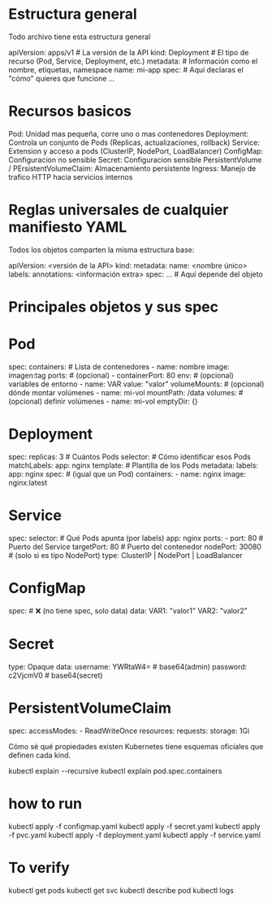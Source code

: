 # Estructura general

Todo archivo tiene esta estructura general

apiVersion: apps/v1   # La versión de la API
kind: Deployment      # El tipo de recurso (Pod, Service, Deployment, etc.)
metadata:             # Información como el nombre, etiquetas, namespace
  name: mi-app
spec:                 # Aquí declaras el "cómo" quieres que funcione
  ...


# Recursos basicos

Pod: Unidad mas pequeña, corre uno o mas contenedores
Deployment: Controla un conjunto de Pods (Replicas, actualizaciones, rollback)
Service: Extension y acceso a pods (ClusterIP, NodePort, LoadBalancer)
ConfigMap: Configuracion no sensible
Secret: Configuracion sensible
PersistentVolume / PErsistentVolumeClaim: Almacenamiento persistente
Ingress: Manejo de trafico HTTP hacia servicios internos


# Reglas universales de cualquier manifiesto YAML

Todos los objetos comparten la misma estructura base:

apiVersion: <versión de la API>
kind: <tipo de objeto>
metadata:
  name: <nombre único>
  labels: <pares clave-valor para identificar>
  annotations: <información extra>
spec:
  ... # Aquí depende del objeto

# Principales objetos y sus spec

# Pod

spec:
  containers:                # Lista de contenedores
    - name: nombre
      image: imagen:tag
      ports:                 # (opcional)
        - containerPort: 80
      env:                   # (opcional) variables de entorno
        - name: VAR
          value: "valor"
      volumeMounts:          # (opcional) dónde montar volúmenes
        - name: mi-vol
          mountPath: /data
  volumes:                   # (opcional) definir volúmenes
    - name: mi-vol
      emptyDir: {}

# Deployment

spec:
  replicas: 3                      # Cuántos Pods
  selector:                        # Cómo identificar esos Pods
    matchLabels:
      app: nginx
  template:                        # Plantilla de los Pods
    metadata:
      labels:
        app: nginx
    spec:                          # (igual que un Pod)
      containers:
        - name: nginx
          image: nginx:latest

# Service

spec:
  selector:                # Qué Pods apunta (por labels)
    app: nginx
  ports:
    - port: 80             # Puerto del Service
      targetPort: 80       # Puerto del contenedor
      nodePort: 30080      # (solo si es tipo NodePort)
  type: ClusterIP | NodePort | LoadBalancer


# ConfigMap

spec:   # ❌ (no tiene spec, solo data)
data:
  VAR1: "valor1"
  VAR2: "valor2"


# Secret

type: Opaque
data:
  username: YWRtaW4=   # base64(admin)
  password: c2VjcmV0   # base64(secret)

# PersistentVolumeClaim
spec:
  accessModes:
    - ReadWriteOnce
  resources:
    requests:
      storage: 1Gi


Cómo sé qué propiedades existen
Kubernetes tiene esquemas oficiales que definen cada kind.

kubectl explain <Resource> --recursive
kubectl explain pod.spec.containers

# how to run
kubectl apply -f configmap.yaml
kubectl apply -f secret.yaml
kubectl apply -f pvc.yaml
kubectl apply -f deployment.yaml
kubectl apply -f service.yaml

# To verify

kubectl get pods
kubectl get svc
kubectl describe pod <pod-name>
kubectl logs <pod-name>